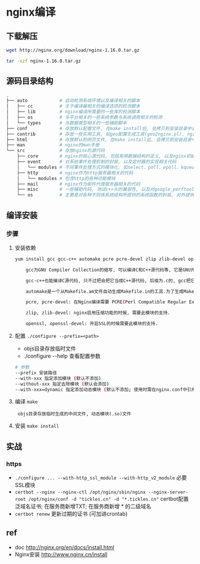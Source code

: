 # nginx编译

## 下载解压

```bash
wget http://nginx.org/download/nginx-1.16.0.tar.gz 

tar -xzf nginx-1.16.0.tar.gz
```

## 源码目录结构

```bash
.
├── auto            # 自动检测系统环境以及编译相关的脚本
│   ├── cc          # 关于编译器相关的编译选项的检测脚本
│   ├── lib         # nginx编译所需要的一些库的检测脚本
│   ├── os          # 与平台相关的一些系统参数与系统调用相关的检测
│   └── types       # 与数据类型相关的一些辅助脚本
├── conf            # 存放默认配置文件, 在make install后, 会拷贝到安装目录中去
├── contrib         # 存放一些实用工具, 如geo配置生成工具(geo2nginx.pl), nginx-conf高亮工具
├── html            # 存放默认的网页文件, 在make install后, 会拷贝到安装目录中去
├── man             # nginx的man手册
└── src             # 存放nginx的源代码
    ├── core        # nginx的核心源代码, 包括常用数据结构的定义, 以及nginx初始化运行的核心代码如main函数
    ├── event       # 对系统事件处理机制的封装, 以及定时器的实现相关代码
    │   └── modules # 不同事件处理方式的模块化, 如select、poll、epoll、kqueue等
    ├── http        # nginx作为http服务器相关的代码
    │   └── modules # 包含http的各种功能模块
    ├── mail        # nginx作为邮件代理服务器相关的代码
    ├── misc        # 一些辅助代码, 测试c++头的兼容性, 以及对google_perftools的支持
    └── os          # 主要是对各种不同体系统结构所提供的系统函数的封装, 对外提供统一的系统调用接口
```

## 编译安装

### 步骤

1. 安装依赖

   ```bash
   yum install gcc gcc-c++ automake pcre pcre-devel zlip zlib-devel openssl openssl-devel  
   ```

   ```bash
       gcc为GNU Compiler Collection的缩写, 可以编译C和C++源代码等, 它是GNU开发的C和C++以及其他很多种语言 的编译器(最早的时候只能编译C, 后来很快进化成一个编译多种语言的集合, 如Fortran、Pascal、Objective-C、Java、Ada、 Go等). gcc 在编译C++源代码的阶段, 只能编译 C++ 源文件, 而不能自动和 C++ 程序使用的库链接(编译过程分为编译、链接两个阶段, 注意不要和可执行文件这个概念搞混, 相对可执行文件来说有三个重要的概念: 编译(compile)、链接(link)、加载(load).源程序文件被编译成目标文件, 多个目标文件连同库被链接成一个最终的可执行文件, 可执行文件被加载到内存中运行).因此, 通常使用 g++ 命令来完成 C++ 程序的编译和连接, 该程序会自动调用 gcc 实现编译.

       gcc-c++也能编译C源代码, 只不过把会把它当成C++源代码, 后缀为.c的, gcc把它当作是C程序, 而g++当作是c++程序; 后缀为.cpp的, 两者都会认为是c++程序, 注意, 虽然c++是c的超集, 但是两者对语法的要求是有区别的.

       automake是一个从Makefile.am文件自动生成Makefile.in的工具.为了生成Makefile.in, automake还需用到perl, 由于automake创建的发布完全遵循GNU标准, 所以在创建中不需要perl.libtool是一款方便生成各种程序库的工具.

       pcre, pcre-devel: 在Nginx编译需要 PCRE(Perl Compatible Regular Expression), 因为Nginx 的Rewrite模块和HTTP 核心模块会使用到PCRE正则表达式语法.

       zlip, zlib-devel: nginx启用压缩功能的时候, 需要此模块的支持.

       openssl, openssl-devel: 开启SSL的时候需要此模块的支持.
   ```

2. 配置 `./configure --prefix=<path>`

   - objs目录存放临时文件
   - ./configure --help  查看配置参数

   ```bash
   # 参数
   --prefix 安装路径  
   --with-xxx 指定添加模块 (默认不添加)  
   --without-xxx 指定去除模块 (默认会添加)  
   --with-xxx=dynamic 指定添加动态模块 (默认不添加; 使用时需在nginx.conf中引用`load_module modules/xxx.so`)
   ```

3. 编译 `make`

        objs目录存放临时生成的中间文件, 动态模块(.so)文件

4. 安装 `make install`  

## 实战

### https

- `./configure ... --with-http_ssl_module --with-http_v2_module` 必要SSL模块
- `certbot --nginx --nginx-ctl /opt/nginx/sbin/nginx --nginx-server-root /opt/nginx/conf -d "tickles.cn" -d "*.tickles.cn"` certbot配置泛域名证书; 在服务商新增TXT; 在服务商新增 * 的二级域名
- `certbot renew` 更新过期的证书 (可加进crontab)

## ref

- doc <http://nginx.org/en/docs/install.html>
- Nginx安装 <http://www.nginx.cn/install>
